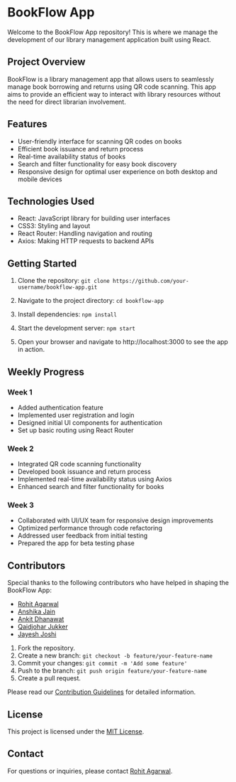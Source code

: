 # BookFlow App

Welcome to the BookFlow App repository! This is where we manage the development of our library management application built using React.

## Project Overview

BookFlow is a library management app that allows users to seamlessly manage book borrowing and returns using QR code scanning. This app aims to provide an efficient way to interact with library resources without the need for direct librarian involvement.

## Features

- User-friendly interface for scanning QR codes on books
- Efficient book issuance and return process
- Real-time availability status of books
- Search and filter functionality for easy book discovery
- Responsive design for optimal user experience on both desktop and mobile devices

## Technologies Used

- React: JavaScript library for building user interfaces
- CSS3: Styling and layout
- React Router: Handling navigation and routing
- Axios: Making HTTP requests to backend APIs

## Getting Started

1. Clone the repository:
`
git clone https://github.com/your-username/bookflow-app.git
`

3. Navigate to the project directory:
`
cd bookflow-app
`

3. Install dependencies:
`
npm install
`

4. Start the development server:
`
npm start
`

5. Open your browser and navigate to http://localhost:3000 to see the app in action.

## Weekly Progress

### Week 1

- Added authentication feature
- Implemented user registration and login
- Designed initial UI components for authentication
- Set up basic routing using React Router

### Week 2

- Integrated QR code scanning functionality
- Developed book issuance and return process
- Implemented real-time availability status using Axios
- Enhanced search and filter functionality for books

### Week 3

- Collaborated with UI/UX team for responsive design improvements
- Optimized performance through code refactoring
- Addressed user feedback from initial testing
- Prepared the app for beta testing phase

## Contributors

Special thanks to the following contributors who have helped in shaping the BookFlow App:

- [Rohit Agarwal](https://github.com/rohitagar2610)
- [Anshika Jain]([https://github.com/jain-anshika)
- [Ankit Dhanawat](https://github.com/jainankit0811)
- [Qaidjohar Jukker](https://github.com/qaidjoharj53)
- [Jayesh Joshi](https://github.com/jayesh2474)


1. Fork the repository.
2. Create a new branch: `git checkout -b feature/your-feature-name`
3. Commit your changes: `git commit -m 'Add some feature'`
4. Push to the branch: `git push origin feature/your-feature-name`
5. Create a pull request.

Please read our [Contribution Guidelines](CONTRIBUTING.md) for detailed information.

## License

This project is licensed under the [MIT License](LICENSE).

## Contact

For questions or inquiries, please contact [Rohit Agarwal](mailto:Rohitagr2610@gmail.com).
